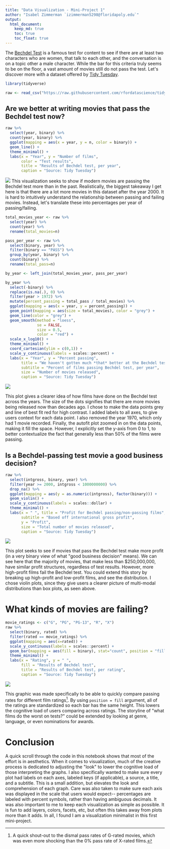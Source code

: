 ```yaml
---
title: "Data Visualization - Mini-Project 1"
author: "Isabel Zimmerman `izimmerman5298@floridapoly.edu`"
output: 
  html_document:
    keep_md: true
    toc: true
    toc_float: true
---
```


The [Bechdel Test](https://en.wikipedia.org/wiki/Bechdel_test) is a famous test for content to see if there are at least two characters who are women, that talk to each other, and the conversation is on a topic other a male character. While the bar for this criteria truly seems to be on the floor, a vast amount of movies still do not pass the test. Let's discover more with a dataset offered by [Tidy Tuesday](https://github.com/rfordatascience/tidytuesday/tree/master/data/2021/2021-03-09).


```r
library(tidyverse)
```


```r
raw <- read_csv("https://raw.githubusercontent.com/rfordatascience/tidytuesday/master/data/2021/2021-03-09/movies.csv")
```

## Are we better at writing movies that pass the Bechdel test now?


```r
raw %>% 
  select(year, binary) %>% 
  count(year, binary) %>%
  ggplot(mapping = aes(x = year, y = n, color = binary)) +
  geom_line() +
  theme_minimal() +
  labs(x = "Year", y = "Number of films",
       color = "Test results",
       title = "Results of Bechdel test, per year",
       caption = "Source: Tidy Tuesday")
```

![](iz_analysis_data_viz_files/figure-html/unnamed-chunk-3-1.png)<!-- -->
This visualization seeks to show if modern movies are passing the Bechdel test more than in the past. Realistically, the biggest takeaway I get here is that there are a lot more movies in this dataset after the year 2000. It is hard to intuitively understand the relationship between passing and failing movies. Instead, let's translate these into percentages per year of passing/failing.


```r
total_movies_year <- raw %>%
  select(year) %>% 
  count(year) %>% 
  rename(total_movies=n)

pass_per_year <- raw %>%
  select(binary, year) %>% 
  filter(binary == "PASS") %>% 
  group_by(year, binary) %>% 
  count(binary) %>% 
  rename(total_pass=n)

by_year <- left_join(total_movies_year, pass_per_year) 
```


```r
by_year %>% 
  select(-binary) %>% 
  replace(is.na(.), 0) %>% 
  filter(year > 1972) %>% 
  mutate(percent_passing = total_pass / total_movies) %>% 
  ggplot(mapping = aes(x = year, y = percent_passing)) +
  geom_point(mapping = aes(size = total_movies), color = "grey") + 
  geom_line(color = "grey") +
  geom_smooth(method = "loess",
              se = FALSE,
              size = 0.5,
              color = "red") +
  scale_x_log10() +
  theme_minimal() +
  coord_cartesian(ylim = c(0,1)) +
  scale_y_continuous(labels = scales::percent) +
  labs(x = "Year", y = "Percent passing",
       title = "We haven't gotten much *that* better at the Bechdel test",
       subtitle = "Percent of films passing Bechdel test, per year",
       size = "Number of movies released",
       caption = "Source: Tidy Tuesday")
```

![](iz_analysis_data_viz_files/figure-html/unnamed-chunk-5-1.png)<!-- -->

This plot gives a clearer idea of how films have done on the Bechdel test across the years. The size of the dots signifies that there are more movies being released now than decades ago. I chose to make the data points grey and line of best fit red for high contrast. I added labels to all axes, to give users context for each data point. I also removed the year 1970, which only had 1 movie recorded. Finally, the autofit plot zoomed in on the data points, making it fill the space. However, I explicitly set the y-axis from 0 to 1, to better contextualize the fact that generally less than 50% of the films were passing.

## Is a Bechdel-passing test movie a good business decision?


```r
raw %>% 
  select(intgross, binary, year) %>%
  filter(year >= 2000, intgross < 1000000000) %>% 
  drop_na() %>% 
  ggplot(mapping = aes(y = as.numeric(intgross), factor(binary))) +
  geom_violin() +
  scale_y_continuous(labels = scales::dollar) +
  theme_minimal() +
  labs(x = " ", title = "Profit for Bechdel passing/non-passing films",
       subtitle = "Based off international gross profit",
       y = "Profit",
       size = "Total number of movies released",
       caption = "Source: Tidy Tuesday")
```

![](iz_analysis_data_viz_files/figure-html/unnamed-chunk-6-1.png)<!-- -->

This plot seeks to see if movies that pass the Bechdel test make more profit (in a very binary view of what "good business decision" means). We can see here that the majority of movies, that make less than $250,000,000, have similar profit structures, regardless of test results. However, more high-profit films fail the Bechdel test. You could extend this story by breaking up high-profit and low-profit films, and see the distribution. I chose violin plots, since they give users a clearer picture of multi-modal distributions than box plots, as seen above.


# What kinds of movies are failing? 


```r
movie_ratings <- c("G", "PG", "PG-13", "R", "X")
raw %>% 
  select(binary, rated) %>%
  filter(rated == movie_ratings) %>% 
  ggplot(mapping = aes(x=rated)) +
  scale_y_continuous(labels = scales::percent) +
  geom_bar(mapping = aes(fill = binary), stat="count", position = "fill") +
  theme_minimal() +  
  labs(x = "Rating", y = " ",
       fill = "Results of Bechdel test",
       title = "Results of Bechdel test, per rating",
       caption = "Source: Tidy Tuesday")
```

![](iz_analysis_data_viz_files/figure-html/unnamed-chunk-7-1.png)<!-- -->

This graphic was made specifically to be able to quickly compare passing rates for different film ratings[^1]. By using `position = fill` argument, all of the ratings are standardized so each bar has the same height. This lowers the cognitive load of users comparing across ratings. The storyline of "what films do the worst on tests?" could be extended by looking at genre, language, or even nominations for awards.

[^1]: A quick shout-out to the dismal pass rates of G-rated movies, which was even more shocking than the 0% pass rate of X-rated films.


# Conclusion

A quick scroll through the code in this notebook shows that most of the effort is in aesthetics. When it comes to visualization, much of the creative process is dedicated to adjusting the "look" to lower the cognitive load of those interpreting the graphs. I also specifically wanted to make sure every plot had labels on each axes, labeled keys (if applicable), a source, a title, and a subtitle. This is a small addition, but elevates the look and comprehension of each graph. Care was also taken to make sure each axis was displayed in the scale that users would expect-- percentages are labeled with percent symbols, rather than having ambiguous decimals. It was also important to me to keep each visualization as simple as possible. It is fun to add layers, colors, facets, etc, but often this takes away from plots more than it adds. In all, I found I am a visualization minimalist in this first mini-project.
